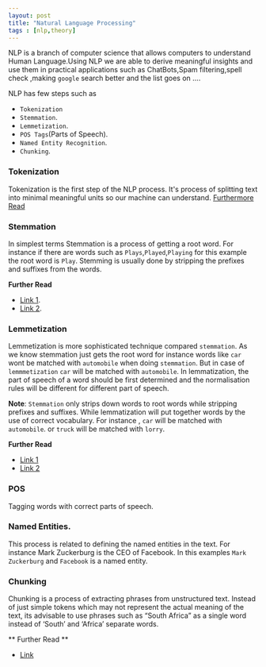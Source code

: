 ```yaml
---
layout: post
title: "Natural Language Processing"
tags : [nlp,theory]
---
```


NLP is a branch of computer science that allows computers to understand Human Language.Using NLP we are able to derive meaningful insights and use them in practical applications such as 
ChatBots,Spam filtering,spell check ,making `google` search better and the list goes on .... 

NLP has few steps such as 

- `Tokenization`
- `Stemmation`.
- `Lemmetization`.
- `POS Tags`(Parts of Speech).
- `Named Entity Recognition`.
- `Chunking`.

### Tokenization
Tokenization is the first step of the NLP process. It's process of splitting text into minimal meaningful units so our machine can understand.
[Furthermore Read](https://nlp.stanford.edu/IR-book/html/htmledition/tokenization-1.html)

### Stemmation
In simplest terms Stemmation is a process of getting a root word. For instance if there are words such as `Plays`,`Played`,`Playing` for this example the root word is `Play`.
Stemming is usually done by stripping the prefixes and suffixes from the words.

**Further Read**
- [Link 1](https://nlp.stanford.edu/IR-book/html/htmledition/stemming-and-lemmatization-1.html).
- [Link 2](https://www.datacamp.com/community/tutorials/stemming-lemmatization-python).


### Lemmetization
Lemmetization is more sophisticated technique compared `stemmation`. As we know stemmation just gets the root word for instance words like `car` wont be matched with `automobile` when doing `stemmation`. But in case of `lemmmetization` `car` will be matched with `automobile`. In lemmatization, the part of speech of a word should be first determined and the normalisation rules will be different for different part of speech.

**Note**: `Stemmation` only strips down words to root words while stripping prefixes and suffixes. While lemmatization will put together words by the use of correct vocabulary.
For instance , `car` will be matched with `automobile`. or `truck` will be matched with `lorry`.

**Further Read**
- [Link 1](https://nlp.stanford.edu/IR-book/html/htmledition/stemming-and-lemmatization-1.html)
- [Link 2](https://textminingonline.com/dive-into-nltk-part-iv-stemming-and-lemmatization)

### POS

Tagging words with correct parts of speech.

### Named Entities.

This process is related to defining the named entities in the text. For instance Mark Zuckerburg is the CEO of Facebook. In this examples `Mark Zuckerburg` and `Facebook` is a named entity.

### Chunking

Chunking is a process of extracting phrases from unstructured text. Instead of just simple tokens which may not represent the actual meaning of the text, its advisable to use phrases such as “South Africa” as a single word instead of ‘South’ and ‘Africa’ separate words.

** Further Read **
- [Link](https://medium.com/greyatom/learning-pos-tagging-chunking-in-nlp-85f7f811a8cb)
